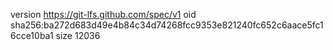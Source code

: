 version https://git-lfs.github.com/spec/v1
oid sha256:ba272d683d49e4b84c34d74268fcc9353e821240fc652c6aace5fc16cce10ba1
size 12036
